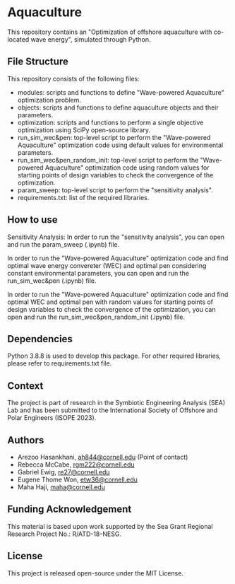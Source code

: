 # Aquaculture
This repository contains an "Optimization of offshore aquaculture with co-located wave energy", simulated through Python.

## File Structure
This repository consists of the following files:
- modules: scripts and functions to define "Wave-powered Aquaculture" optimization problem.
- objects: scripts and functions to define aquaculture objects and their parameters.
- optimization: scripts and functions to perform a single objective optimization using SciPy open-source library.
- run_sim_wec&pen: top-level script to perform the "Wave-powered Aquaculture" optimization code using default values for environmental parameters.
- run_sim_wec&pen_random_init: top-level script to perform the "Wave-powered Aquaculture" optimization code using random values for starting points of design variables to check the convergence of the optimization.
- param_sweep: top-level script to perform the "sensitivity analysis".
- requirements.txt: list of the required libraries.

## How to use
Sensitivity Analysis: In order to run the "sensitivity analysis", you can open and run the param_sweep (.ipynb) file.

In order to run the "Wave-powered Aquaculture" optimization code and find optimal wave energy convereter (WEC) and optimal pen considering constant environmental parameters, you can open and run the run_sim_wec&pen (.ipynb) file.

In order to run the "Wave-powered Aquaculture" optimization code and find optimal WEC and optimal pen with random values for starting points of design variables to check the convergence of the optimization, you can open and run the run_sim_wec&pen_random_init (.ipynb) file.

## Dependencies
Python 3.8.8 is used to develop this package. 
For other required libraries, please refer to requirements.txt file.

## Context
The project is part of research in the Symbiotic Engineering Analysis (SEA) Lab and has been submitted to the International Society of Offshore and Polar Engineers (ISOPE 2023).

## Authors
- Arezoo Hasankhani, ah844@cornell.edu (Point of contact)
- Rebecca McCabe, rgm222@cornell.edu 
- Gabriel Ewig, re27@cornell.edu
- Eugene Thome Won, etw36@cornell.edu
- Maha Haji, maha@cornell.edu

## Funding Acknowledgement
This material is based upon work supported by the Sea Grant Regional Research Project No.: R/ATD-18-NESG.

## License
This project is released open-source under the MIT License. 
